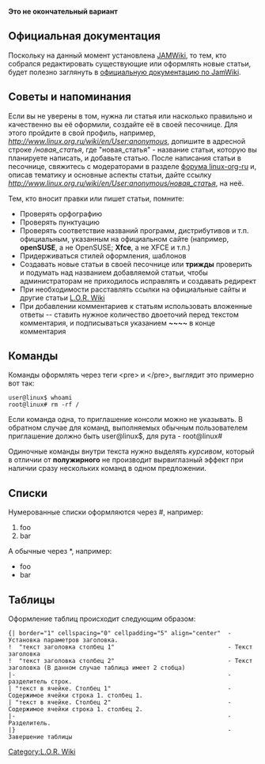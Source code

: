 **Это не окончательный вариант**

## Официальная документация

Поскольку на данный момент установлена
[JAMWiki](http://jamwiki.org/wiki/en/JAMWiki), то тем, кто собрался
редактировать существующие или оформлять новые статьи, будет
полезно заглянуть в [официальную документацию по
JamWiki](http://jamwiki.org/wiki/en/Category:User_Documentation).

## Советы и напоминания

Если вы не уверены в том, нужна ли статья или насколько правильно и
качественно вы её оформили, создайте её в своей песочнице.
Для этого пройдите в свой профиль, например,
*http://www.linux.org.ru/wiki/en/User:anonymous*, допишите в адресной
строке */новая_статья*, где "новая_статья" - название статьи,
которую вы планируете написать, и добавьте статью.
После написания статьи в песочнице, свяжитесь с модераторами в разделе
[форума linux-org-ru](http://www.linux.org.ru/forum/linux-org-ru/) и,
описав тематику и основные аспекты статьи, дайте ссылку
*http://www.linux.org.ru/wiki/en/User:anonymous/новая_статья*, на неё.

Тем, кто вносит правки или пишет статьи, помните:

  - Проверять орфографию
  - Проверять пунктуацию
  - Проверять соответствие названий программ, дистрибутивов и т.п.
    официальным, указанным на официальном сайте (например,
    **openSUSE**, а не OpenSUSE; **Xfce**, а не XFCE и т.п.)
  - Придерживаться стилей оформления, шаблонов
  - Создавать новые статьи в своей песочнице или **трижды** проверить и
    подумать над названием добавляемой статьи, чтобы администраторам не
    приходилось исправлять и создавать редирект
  - При необходимости расставлять ссылки на официальные сайты и другие
    статьи [L.O.R. Wiki](СтартоваяСтраница "wikilink")
  - При добавлении комментариев к статьям использовать вложенные ответы
    -- ставить нужное количество двоеточий перед текстом комментария, и
    подписываться указанием **\~\~\~\~** в конце комментария

## Команды

Команды оформлять через теги \<pre\> и \</pre\>, выглядит это примерно
вот так:

    user@linux$ whoami
    root@linux# rm -rf /

Если команда одна, то приглашение консоли можно не указывать. В обратном
случае для команд, выполняемых обычным пользователем приглашение должно
быть user@linux$, для рута - root@linux\#

Одиночные команды внутри текста нужно выделять *курсивом*, который в
отличии от **полужирного** не производит вырвиглазный эффект при
наличии сразу нескольких команд в одном предложении.

## Списки

Нумерованные списки оформляются через \#, например:

1.  foo
2.  bar

А обычные через \*, например:

  - foo
  - bar

## Таблицы

Оформление таблиц происходит следующим образом:

    {| border="1" cellspacing="0" cellpadding="5" align="center"  - Установка параметров заголовка.
    !  "текст заголовка столбец 1"                                - Текст заголовка
    !  "текст заголовка столбец 2"                                - Текст заголовка (В данном случае таблица имеет 2 стобца)
    |-                                                            - разделитель строк.
    | "текст в ячейке. Столбец 1"                                 - Содержимое ячейки строка 1. столбец 1.
    | "текст в ячейке. Столбец 2"                                 - Содержимое ячейки строка 1. столбец 2.
    |-                                                            - Разделитель.
    |}                                                            - Завершение таблицы

[Category:L.O.R. Wiki](Category:L.O.R._Wiki "wikilink")